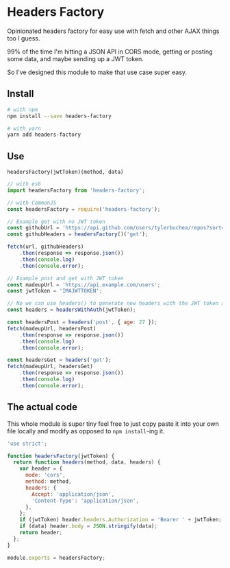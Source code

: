 # Headers Factory

Opinionated headers factory for easy use with fetch and other AJAX things too I guess.

99% of the time I'm hitting a JSON API in CORS mode, getting or posting some data, and maybe sending up a JWT token.

So I've designed this module to make that use case super easy.

## Install

```bash
# with npm
npm install --save headers-factory

# with yarn
yarn add headers-factory
```

## Use

`headersFactory(jwtToken)(method, data)`

```jsx
// with es6
import headersFactory from 'headers-factory';

// with CommonJS
const headersFactory = require('headers-factory');

// Example get with no JWT token
const githubUrl = 'https://api.github.com/users/tylerbuchea/repos?sort=updated';
const githubHeaders = headersFactory()('get');

fetch(url, githubHeaders)
    .then(response => response.json())
    .then(console.log)
    .then(console.error);

// Example post and get with JWT token
const madeupUrl = 'https://api.example.com/users';
const jwtToken = 'IMAJWTTOKEN';

// No we can use headers() to generate new headers with the JWT token automatically connected
const headers = headersWithAuth(jwtToken);

const headersPost = headers('post', { age: 27 });
fetch(madeupUrl, headersPost)
    .then(response => response.json())
    .then(console.log)
    .then(console.error);

const headersGet = headers('get');
fetch(madeupUrl, headersGet)
    .then(response => response.json())
    .then(console.log)
    .then(console.error);


```

## The actual code

This whole module is super tiny feel free to just copy paste it into your own file locally and modify as opposed to `npm install`-ing it.

```jsx
'use strict';

function headersFactory(jwtToken) {
  return function headers(method, data, headers) {
    var header = {
      mode: 'cors',
      method: method,
      headers: {
        Accept: 'application/json',
        'Content-Type': 'application/json',
      },
    };
    if (jwtToken) header.headers.Authorization = 'Bearer ' + jwtToken;
    if (data) header.body = JSON.stringify(data);
    return header;
  };
}

module.exports = headersFactory;
```
